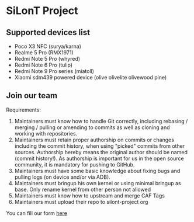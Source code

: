 SiLonT Project
==============

## Supported devices list ##
 - Poco X3 NFC          (surya/karna)
 - Realme 5 Pro         (RMX1971)
 - Redmi Note 5 Pro     (whyred)
 - Redmi Note 6 Pro     (tulip)
 - Redmi Note 9 Pro series (miatoll)
 - Xiaomi sdm439 powered device (olive olivelite olivewood pine)

## Join our team ##
Requirements:
 1. Maintainers must know how to handle Git correctly, including rebasing / merging / pulling or amending to commits as well as cloning and working with repositories.
 2. Maintainers must retain proper authorship on commits or changes including the commit history, when using "picked" commits from other sources. Authorship hereby means the original author should be named (commit history!). As authorship is important for us in the open source community, it is mandatory for pushing to GitHub.
 3. Maintainers must have some basic knowledge about fixing bugs and pulling logs (on device and/or via ADB).
 4. Maintainers must bringup his own kernel or using minimal bringup as base. Only rename kernel from other person not allowed
 5. Maintainers must know how to upstream and merge CAF Tags
 6. Maintainers must upload their repo to silont-project org

You can fill our form [here](https://docs.google.com/forms/d/e/1FAIpQLSewMZbmjsUKvz899sHbRRmNkWNdXH6JbnD64Zjk7L8kh7dgVg/viewform)

